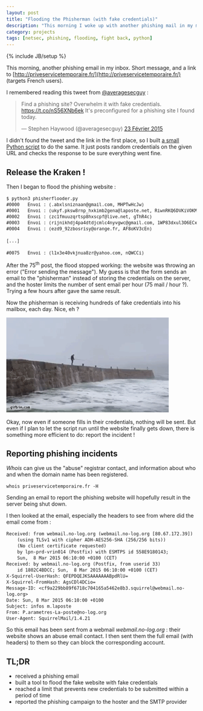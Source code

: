 ```yaml
---
layout: post
title: "Flooding the Phisherman (with fake credentials)"
description: "This morning I woke up with another phishing mail in my mailbox. I remembered @averagesecguy flooding the fake website with fake credentials, and decided to do the same."
category: projects
tags: [netsec, phishing, flooding, fight back, python]
---
```

{% include JB/setup %}

This morning, another phishing email in my inbox. Short message, and a link to [http://priveservicetemporaire.fr/](http://priveservicetemporaire.fr/) (targets French users).

I remembered reading this tweet from [@averagesecguy](https://twitter.com/averagesecguy) :

<blockquote class="twitter-tweet" data-cards="hidden" lang="fr"><p>Find a phishing site? Overwhelm it with fake credentials. <a href="https://t.co/nS56XNb6ek">https://t.co/nS56XNb6ek</a> It&#39;s preconfigured for a phishing site I found today.</p>&mdash; Stephen Haywood (@averagesecguy) <a href="https://twitter.com/averagesecguy/status/569906030475399170">23 Février 2015</a></blockquote>
<script async src="//platform.twitter.com/widgets.js" charset="utf-8"></script>

I didn't found the tweet and the link in the first place, so I built [a small Python script](https://gist.github.com/MickaelBergem/811e6635f3054cad929a) to do the same. It just posts random credentials on the given URL and checks the response to be sure everything went fine.

<script src="https://gist.github.com/MickaelBergem/811e6635f3054cad929a.js"></script>

## Release the Kraken !

Then I began to flood the phishing website :

<pre><small>$ python3 phisherflooder.py
#0000   Envoi : (.abxlsniznaan@gmail.com, MHPTwHcJw)
#0001   Envoi : (ukyf.pksw8rnp_hxkimb2gena@laposte.net, RiwnRKQ6DVKiVOKM)
#0002   Envoi : (zc1fmuuzqrtsp8hxscpf@live.net, gThR4c)
#0003   Envoi : (rijnikhdj4pa4dtdjcmlc4nyvgwc@gmail.com, 1WP83dxul3O6ECx)
#0004   Envoi : (ezd9_92zbosrisy@orange.fr, AF8oKV3cEn)

[...]

#0075   Envoi : (l1x3e40vkjnua8zr@yahoo.com, nQWCCi)
</small></pre>

After the 75<sup>th</sup> post, the flood stopped working: the website was throwing an error ("Error sending the message").
My guess is that the form sends an email to the "phisherman" instead of storing the credentials on the server, and the hoster limits the number of sent email per hour (75 mail / hour ?). Trying a few hours after gave the same result.

Now the phisherman is receiving hundreds of fake credentials into his mailbox, each day. Nice, eh ?

![Phisherman vs Water](/assets/illustrations/phisherman.gif)

Okay, now even if someone fills in their credentials, nothing will be sent.
But even if I plan to let the script run until the website finally gets down, there is something more efficient to do: report the incident !

## Reporting phishing incidents

*Whois* can give us the "abuse" registrar contact, and information about who and when the domain name has been registered.

```
whois priveservicetemporaire.fr -H
```

Sending an email to report the phishing website will hopefully result in the server being shut down.

I then looked at the email, especially the headers to see from where did the email come from :

    Received: from webmail.no-log.org (webmail.no-log.org [80.67.172.39])
        (using TLSv1 with cipher ADH-AES256-SHA (256/256 bits))
        (No client certificate requested)
        by lpn-prd-vrin014 (Postfix) with ESMTPS id 558E9180143;
        Sun,  8 Mar 2015 06:10:00 +0100 (CET)
    Received: by webmail.no-log.org (Postfix, from userid 33)
        id 1802C4BDCC; Sun,  8 Mar 2015 06:10:00 +0100 (CET)
    X-Squirrel-UserHash: QFEPDQEJKSAAAAAAABpdRlU=
    X-Squirrel-FromHash: AgsCDl4DCio=
    Message-ID: <cf9a229bb89f6718c704165a5462e8b3.squirrel@webmail.no-log.org>
    Date: Sun, 8 Mar 2015 06:10:00 +0100
    Subject: infos m.laposte
    From: P.arametres-La-poste@no-log.org
    User-Agent: SquirrelMail/1.4.21

So this email has been sent from a webmail *webmail.no-log.org* : their website shows an abuse email contact. I then sent them the full email (with headers) to them so they can block the corresponding account.

## TL;DR

* received a phishing email
* built a tool to flood the fake website with fake credentials
* reached a limit that prevents new credentials to be submitted within a period of time
* reported the phishing campaign to the hoster and the SMTP provider
